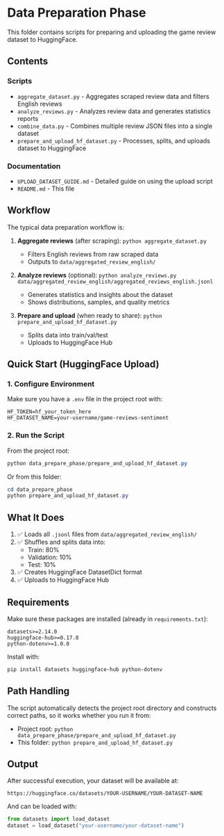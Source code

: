 # Data Preparation Phase

This folder contains scripts for preparing and uploading the game review dataset to HuggingFace.

## Contents

### Scripts
- `aggregate_dataset.py` - Aggregates scraped review data and filters English reviews
- `analyze_reviews.py` - Analyzes review data and generates statistics reports
- `combine_data.py` - Combines multiple review JSON files into a single dataset
- `prepare_and_upload_hf_dataset.py` - Processes, splits, and uploads dataset to HuggingFace

### Documentation
- `UPLOAD_DATASET_GUIDE.md` - Detailed guide on using the upload script
- `README.md` - This file

## Workflow

The typical data preparation workflow is:

1. **Aggregate reviews** (after scraping): `python aggregate_dataset.py`
   - Filters English reviews from raw scraped data
   - Outputs to `data/aggregated_review_english/`

2. **Analyze reviews** (optional): `python analyze_reviews.py data/aggregated_review_english/aggregated_reviews_english.jsonl`
   - Generates statistics and insights about the dataset
   - Shows distributions, samples, and quality metrics

3. **Prepare and upload** (when ready to share): `python prepare_and_upload_hf_dataset.py`
   - Splits data into train/val/test
   - Uploads to HuggingFace Hub

## Quick Start (HuggingFace Upload)

### 1. Configure Environment

Make sure you have a `.env` file in the project root with:

```env
HF_TOKEN=hf_your_token_here
HF_DATASET_NAME=your-username/game-reviews-sentiment
```

### 2. Run the Script

From the project root:
```powershell
python data_prepare_phase/prepare_and_upload_hf_dataset.py
```

Or from this folder:
```powershell
cd data_prepare_phase
python prepare_and_upload_hf_dataset.py
```

## What It Does

1. ✅ Loads all `.jsonl` files from `data/aggregated_review_english/`
2. ✅ Shuffles and splits data into:
   - Train: 80%
   - Validation: 10%
   - Test: 10%
3. ✅ Creates HuggingFace DatasetDict format
4. ✅ Uploads to HuggingFace Hub

## Requirements

Make sure these packages are installed (already in `requirements.txt`):
```
datasets>=2.14.0
huggingface-hub>=0.17.0
python-dotenv>=1.0.0
```

Install with:
```powershell
pip install datasets huggingface-hub python-dotenv
```

## Path Handling

The script automatically detects the project root directory and constructs correct paths, so it works whether you run it from:
- Project root: `python data_prepare_phase/prepare_and_upload_hf_dataset.py`
- This folder: `python prepare_and_upload_hf_dataset.py`

## Output

After successful execution, your dataset will be available at:
```
https://huggingface.co/datasets/YOUR-USERNAME/YOUR-DATASET-NAME
```

And can be loaded with:
```python
from datasets import load_dataset
dataset = load_dataset("your-username/your-dataset-name")
```
